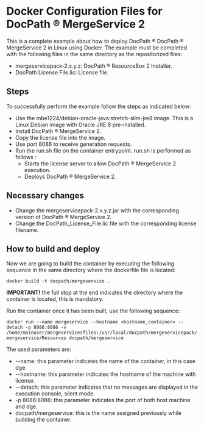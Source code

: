 # Docker Configuration Files for DocPath ® MergeService 2

This is a complete example about how to deploy DocPath ® DocPath ® MergeService 2 in Linux using Docker. The example must be completed with the following files in the same directory as the repositorized files:

- mergeservicepack-2.x.y.z: DocPath ® ResourceBox 2 Installer.
- DocPath License File.lic: License file.
 
## Steps 
To successfully perform the example follow the steps as indicated below:
- Use the mbe1224/debian-oracle-java:stretch-slim-jre8 image. This is a Linux Debian image with Oracle JRE 8 pre-installed.
- Install DocPath ® MergeService 2.
- Copy the license file into the image.
- Use port 8086 to receive generation requests.
- Run the run.sh file on the container entrypoint. run.sh is performed as follows :
  - Starts the license server to allow DocPath ® MergeService 2 execution.
  - Deploys DocPath ® MergeService 2.

## Necessary changes
- Change the mergeservicepack-2.x.y.z.jar with the corresponding version of DocPath ® MergeService 2.
- Change the DocPath_License_File.lic file with the corresponding license filename.

## How to build and deploy
Now we are going to build the container by executing the following sequence in the same directory where the dockerfile file is located:

`docker build -t docpath/mergeservice . `

**IMPORTANT!** the full stop at the end indicates the directory where the container is located, this is mandatory.

Run the container once it has been built, use the following sequence:

`docker run --name mergeservice --hostname <hostname_container> --detach -p 8086:8086 -v /home/mainuser/mergeservicesfiles:/usr/local/docpath/mergeservicepack/mergeservice/Resources docpath/mergeservice`

The used parameters are:
- --name: this parameter indicates the name of the container, in this case dge.
- --hostname: this parameter indicates the hostname of the machine with license.
- --detach: this parameter indicates that no messages are displayed in the execution console, silent mode.
- -p 8086:8086: this parameter indicates the port of both host machine and dge.
- docpath/mergeservice: this is the name assigned previously while building the container.
